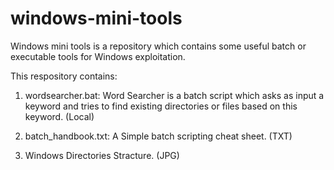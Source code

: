 # windows-mini-tools
Windows mini tools is a repository which contains some useful batch or executable tools for Windows exploitation.

This respository contains:

1) wordsearcher.bat: Word Searcher is a batch script which asks as input a keyword and tries to find existing directories or files based on this keyword. (Local)

2) batch_handbook.txt: A Simple batch scripting cheat sheet. (TXT)

3) Windows Directories Stracture. (JPG)
